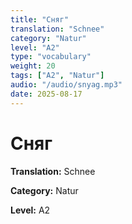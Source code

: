 ```yaml
---
title: "Сняг"
translation: "Schnee"
category: "Natur"
level: "A2"
type: "vocabulary"
weight: 20
tags: ["A2", "Natur"]
audio: "/audio/snyag.mp3"
date: 2025-08-17
---
```


# Сняг

**Translation:** Schnee

**Category:** Natur

**Level:** A2

